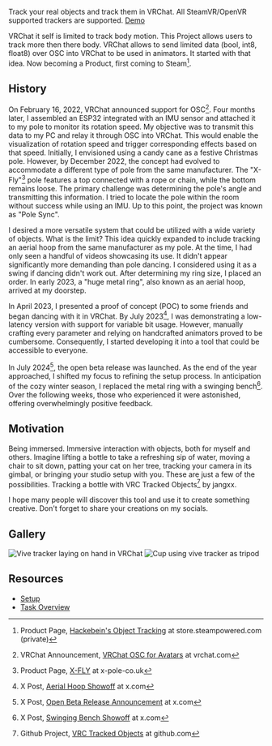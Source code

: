 Track your real objects and track them in VRChat. All SteamVR/OpenVR supported trackers are supported. [Demo](https://x.com/Hackebein/status/1817729114142343460)

VRChat it self is limited to track body motion. This Project allows users to track more then there body. VRChat allows to send limited data (bool, int8, float8) over OSC into VRChat to be used in animators. It started with that idea. Now becoming a Product, first coming to Steam[^6].

## History

On February 16, 2022, VRChat announced support for OSC[^2]. Four months later, I assembled an ESP32 integrated with an IMU sensor and attached it to my pole to monitor its rotation speed. My objective was to transmit this data to my PC and relay it through OSC into VRChat. This would enable the visualization of rotation speed and trigger corresponding effects based on that speed. Initially, I envisioned using a candy cane as a festive Christmas pole. However, by December 2022, the concept had evolved to accommodate a different type of pole from the same manufacturer. The "X-Fly"[^7] pole features a top connected with a rope or chain, while the bottom remains loose. The primary challenge was determining the pole's angle and transmitting this information. I tried to locate the pole within the room without success while using an IMU. Up to this point, the project was known as "Pole Sync".

I desired a more versatile system that could be utilized with a wide variety of objects. What is the limit? This idea quickly expanded to include tracking an aerial hoop from the same manufacturer as my pole. At the time, I had only seen a handful of videos showcasing its use. It didn't appear significantly more demanding than pole dancing. I considered using it as a swing if dancing didn't work out. After determining my ring size, I placed an order. In early 2023, a "huge metal ring", also known as an aerial hoop, arrived at my doorstep.

In April 2023, I presented a proof of concept (POC) to some friends and began dancing with it in VRChat. By July 2023[^3], I was demonstrating a low-latency version with support for variable bit usage. However, manually crafting every parameter and relying on handcrafted animators proved to be cumbersome. Consequently, I started developing it into a tool that could be accessible to everyone.

In July 2024[^4], the open beta release was launched. As the end of the year approached, I shifted my focus to refining the setup process. In anticipation of the cozy winter season, I replaced the metal ring with a swinging bench[^5]. Over the following weeks, those who experienced it were astonished, offering overwhelmingly positive feedback.

[^2]: VRChat Announcement, [VRChat OSC for Avatars](https://hello.vrchat.com/blog/vrchat-osc-for-avatars) at vrchat.com
[^3]: X Post, [Aerial Hoop Showoff](https://x.com/Hackebein/status/1678863438427090951) at x.com
[^4]: X Post, [Open Beta Release Announcement](https://x.com/Hackebein/status/1819711939246801397) at x.com
[^5]: X Post, [Swinging Bench Showoff](https://x.com/Hackebein/status/1868743681324597273) at x.com
[^6]: Product Page, [Hackebein's Object Tracking](https://store.steampowered.com/app/3140770) at store.steampowered.com (private)
[^7]: Product Page, [X-FLY](https://x-pole.co.uk/shop/aerial/x-fly/x-fly/) at x-pole-co.uk

## Motivation

Being immersed. Immersive interaction with objects, both for myself and others. Imagine lifting a bottle to take a refreshing sip of water, moving a chair to sit down, patting your cat on her tree, tracking your camera in its gimbal, or bringing your studio setup with you. These are just a few of the possibilities. Tracking a bottle with VRC Tracked Objects[^8] by jangxx.

I hope many people will discover this tool and use it to create something creative. Don't forget to share your creations on my socials.

[^8]: Github Project, [VRC Tracked Objects](https://github.com/jangxx/VRC-Tracked-Objects) at github.com

## Gallery

![Vive tracker laying on hand in VRChat](tracker_laying_on_hand.jpg)
![Cup using vive tracker as tripod](cup_staying_on_tracker.png)

## Resources

* [Setup](https://github.com/Hackebein/Object-Tracking-Unitypackage/blob/main/README.md)
* [Task Overview](https://github.com/users/Hackebein/projects/4)
